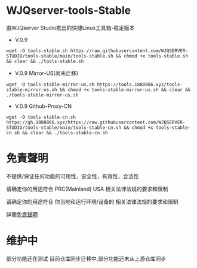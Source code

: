 # WJQserver-tools-Stable
由WJQserver Studio推出的快捷Linux工具箱-稳定版本

- V.0.9

```
wget -O tools-stable.sh https://raw.githubusercontent.com/WJQSERVER-STUDIO/tools-stable/main/tools-stable.sh && chmod +x tools-stable.sh && clear && ./tools-stable.sh
```

- V.0.9 Mirror-US(尚未迁移)

```
wget -O tools-stable-mirror-us.sh https://tools.1888866.xyz/tools-stable-mirror-us.sh && chmod +x tools-stable-mirror-us.sh && clear && ./tools-stable-mirror-us.sh
```

- V.0.9 Github-Proxy-CN

```
wget -O tools-stable-cn.sh https://gh.1888866.xyz/https://raw.githubusercontent.com/WJQSERVER-STUDIO/tools-stable/main/tools-stable-cn.sh && chmod +x tools-stable-cn.sh && clear && ./tools-stable-cn.sh
```

# 免責聲明

不提供/保证任何功能的可用性，安全性，有效性，合法性

请确定你的用途符合 PRC(Mainland) USA 相关法律法规的要求和限制

请确定你的用途符合 你当地和运行环境/设备的 相关法律法规的要求和限制

詳閱[免責聲明](https://github.com/WJQSERVER-STUDIO/tools-stable/blob/main/disclaimer.md)

# 维护中
部分功能还在测试
目前仓库同步迁移中,部分功能还未从上游仓库同步
